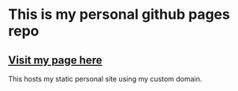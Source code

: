 # This is my personal github pages repo
## [Visit my page here](https://harbirbajwa.com)

This hosts my static personal site using my custom domain.
